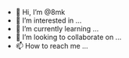 - 👋 Hi, I’m @8mk
- 👀 I’m interested in ...
- 🌱 I’m currently learning ...
- 💞️ I’m looking to collaborate on ...
- 📫 How to reach me ...

<!---
8mk/8mk is a ✨ special ✨ repository because its `README.md` (this file) appears on your GitHub profile.
You can click the Preview link to take a look at your changes.
--->

